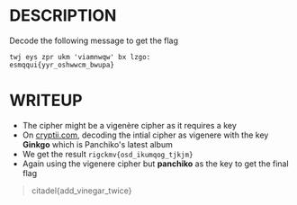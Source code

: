 # DESCRIPTION
Decode the following message to get the flag
```
twj eys zpr ukm 'viamnwqw' bx lzgo: 
esmqqui{yyr_oshwwcm_bwupa}
```

# WRITEUP

- The cipher might be a vigenère cipher as it requires a key
- On [cryptii.com](cryptii.com), decoding the intial cipher as vigenere with the key **Ginkgo** which is Panchiko's latest album
- We get the result `rigckmv{osd_ikumqog_tjkjm}`
- Again using the vigenere cipher but **panchiko** as the key to get the final flag

> citadel{add_vinegar_twice}
